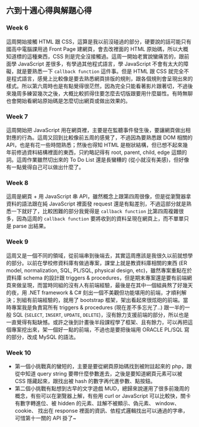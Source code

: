 ## 六到十週心得與解題心得
### Week 6
這周開始接觸 HTML 跟 CSS，這算是我以前沒碰過的部分，硬要說的話可能只有國高中電腦課用過 Front Page 建網頁，會去改裡面的 HTML 原始碼，所以大概知道標的這種東西，CSS 則是完全沒接觸過。這周一開始老實說蠻痛苦的，跟前面學 JavaScript 差很多，有學過其他程式語言，學 JavaScript 不會有太大的障礙，就是要熟悉一下 `callback function` 這件事。但是 HTML 跟 CSS 就完全不是程式語言，感覺上比較像是要去熟悉網頁排版的規則，跟各個規則會呈現出來的樣式。所以第六周時也是有點覺得很茫然，因為完全只能看著影片跟著切，不過後來幾周多練習幾次之後，大概比較抓得住要怎麼去切版跟要用什麼屬性。有時無聊也會開始看網站原始碼是怎麼切出網頁或做出效果的。

### Week 7
這周開始把 JavaScript 用在網頁裡，主要是在監聽事件發生後，要讓網頁做出相對應的行為。這周又回到比較像前五周的感覺了，不過因為要熟悉跟 DOM 相關的 API，也是有花一些時間熟悉；然後也得知 HTML 是樹狀結構，但已想不起來幾年前修過資料結構裡面的東西，只約略記得有 root, parent, child, edge 這類的詞。這周作業雖然切出來的 To Do List 還是長蠻糟的 (從小就沒有美感)，但好像有一點覺得自己可以做出什麼了。

### Week 8
這周是網頁 + 用 JavaScript 串 API，雖然概念上跟第四周很像，但是從瀏覽器拿資料的語法跟在純 JavaScript 裡面發 request 還是有點差別，不過這部分就是熟悉一下就好了，比較困難的部分我覺得是 `callback function` 比第四周複雜很多，因為這周的 `callback function` 要將收到的資料呈現在網頁上，而不單單只是 parse 出結果。

### Week 9
這周又是一個不同的領域，從前端串到後端去，其實這周應該是我很久以前就想學的部分。以前在學校修資料庫有做過專案，課堂上就是教資料庫相關的東西 (ER model, normalization, SQL, PL/SQL, physical design, etc)，雖然專案重點在於資料庫 schema 的設計跟 triggers & procedures，但是期末專案還是要有前端網頁來做呈現，而當時同組的沒有人有前端經驗，最後是在其中一個組員熬了好幾天的夜，用 .NET framework & C# 刻出一個不美觀但功能堪用的前端，才順利解決；別組有前端經驗的，就用了 bootstrap 框架，架出看起來很炫砲的前端。當時專案我是負責寫所有 triggers & procedures (現在差不多忘光了..) 跟一半的一般 SQL (`SELECT`, `INSERT`, `UPDATE`, `DELETE`)，沒有餘力支援前端的部分，所以也是一直覺得有點缺憾。或許之後到計畫後半段課程學了框架、且有餘力，可以再把這個專案挖出來，架一個好一點的前端，不過也是要把後端用 ORACLE PL/SQL 寫的部分，改成 MySQL 的語法。

### Week 10
- 第一個小挑戰真的蠻短的，主要是要從網頁原始碼找到被附註起來的 php，跟從中知道 query string 要帶什麼參數進去，之後是要知道網頁元素可以被 CSS 隱藏起來，跟找出被 hash 的數字再代進參數、點按鈕。
- 第二個小挑戰有點想到古早的文字遊戲 MUD，總歸來說運用了很多前幾周的概念，有些可以在瀏覽器上解，有些用 curl or JavaScript 可以比較快，關卡有數字轉進位、被 hidden 的元素、註解不被顯示、偽元素、 window、 cookie、 找出在 response 裡面的資訊、依程式邏輯找出可以通過的字串，可惜第十一關的 API 掛了~